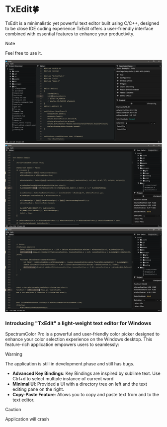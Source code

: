 # TxEdit🍀
TxEdit is a minimalistic yet powerful text editor built using C/C++, designed to be close IDE coding experience TxEdit offers a user-friendly interface combined with essential features to enhance your productivity.
> [!NOTE]  
> Feel free to use it.

![Editor](./assets/screenshots/editor.png)
![Selection](./assets/screenshots/selection.png)
![Multi-Cursor](./assets/screenshots/multi_cursor.png)

### Introducing "TxEdit" a light-weight text editor for Windows

SpectrumColor Pro is a powerful and user-friendly color picker designed to enhance your color selection experience on the Windows desktop. This feature-rich application empowers users to seamlessly:

> [!WARNING]  
> The application is still in development phase and still has bugs.


- **Advanced Key Bindings**: Key Bindings are inspired by sublime text. Use Ctrl+d to select multiple instance of current word
- **Minimal UI**: Provided a UI with a directory tree on left and the text editing pane on the right.
- **Copy-Paste Feature**: Allows you to copy and paste text from and to the text editor.

> [!CAUTION]
> Application will crash